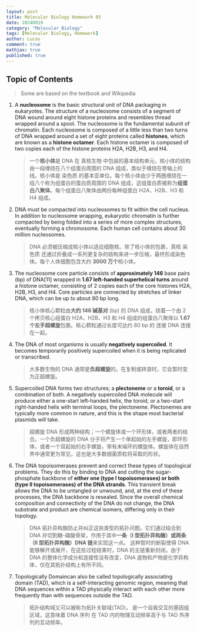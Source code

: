 ```yaml
---
layout: post
title: Molecular Biology Homework 03
date: 20240919
category: "Molecular Biology"
tags: [Molecular Biology, Homework]
author: Lucas
comment: true
mathjax: true
published: true
---
```


## Topic of Contents

> Some are based on the textbook and Wikipedia

1. A **nucleosome** is the basic structural unit of DNA packaging in eukaryotes. The structure of a nucleosome consists of a segment of DNA wound around eight histone proteins and resembles thread wrapped around a spool. The nucleosome is the fundamental subunit of chromatin. Each nucleosome is composed of a little less than two turns of DNA wrapped around a set of eight proteins called **histones**, which are known as a **histone octamer**. Each histone octamer is composed of two copies each of the histone proteins H2A, H2B, H3, and H4.

	> 一个**核小体**是 DNA 在 真核生物 中包装的基本结构单元。核小体的结构由一段缠绕在八个组蛋白周围的 DNA 组成，类似于缠绕在卷轴上的线。核小体是 染色质 的基本亚单位。每个核小体由少于两圈缠绕在一组八个称为组蛋白的蛋白质周围的 DNA 组成，这组蛋白质被称为**组蛋白八聚体**。每个组蛋白八聚体由两份每种组蛋白 H2A、H2B、H3 和 H4 组成。

2. DNA must be compacted into nucleosomes to fit within the cell nucleus. In addition to nucleosome wrapping, eukaryotic chromatin is further compacted by being folded into a series of more complex structures, eventually forming a chromosome. Each human cell contains about 30 million nucleosomes.

	> DNA 必须被压缩成核小体以适应细胞核。除了核小体的包裹，真核 染色质 还通过折叠成一系列更复杂的结构来进一步压缩，最终形成染色体。每个人体细胞包含大约 **3000 万个**核小体。

3. The nucleosome core particle consists of **approximately 146** base pairs (bp) of DNA[11] wrapped in **1.67 left-handed superhelical turns** around a histone octamer, consisting of 2 copies each of the core histones H2A, H2B, H3, and H4. Core particles are connected by stretches of linker DNA, which can be up to about 80 bp long.

	> 核小体核心颗粒由**大约 146 碱基对** (bp) 的 DNA 组成，绕着一个由 2 个拷贝核心组蛋白 H2A、H2B、H3 和 H4 组成的组蛋白八聚体以 **1.67 个左手超螺旋**包裹。核心颗粒通过长度可达约 80 bp 的 连接 DNA 连接在一起。

4. The DNA of most organisms is usually **negatively supercoiled**. It becomes temporarily positively supercoiled when it is being replicated or transcribed.

	> 大多数生物的 DNA 通常是**负超螺旋**的。在复制或转录时，它会暂时变为正超螺旋。

5. Supercoiled DNA forms two structures; a **plectoneme** or a **toroid**, or a combination of both. A negatively supercoiled DNA molecule will produce either a one-start left-handed helix, the toroid, or a two-start right-handed helix with terminal loops, the plectoneme. Plectonemes are typically more common in nature, and this is the shape most bacterial plasmids will take.

	>超螺旋 DNA 形成两种结构；一个螺旋体或一个环形体，或者两者的结合。一个负超螺旋的 DNA 分子将产生一个单起始的左手螺旋，即环形体，或者一个双起始的右手螺旋，带有末端环的螺旋体。螺旋体在自然界中通常更为常见，这也是大多数细菌质粒将采取的形状。

6. The DNA topoisomerases prevent and correct these types of topological problems. They do this by binding to DNA and cutting the sugar-phosphate backbone of **either one (type I topoisomerases) or both (type II topoisomerases) of the DNA strands**. This transient break allows the DNA to be untangled or unwound, and, at the end of these processes, the DNA backbone is resealed. Since the overall chemical composition and connectivity of the DNA do not change, the DNA substrate and product are chemical isomers, differing only in their topology.

	> DNA 拓扑异构酶防止并纠正这些类型的拓扑问题。它们通过结合到 DNA 并切割糖-磷酸骨架，作用于其中**一条（I 型拓扑异构酶）或两条（II 型拓扑异构酶）DNA 链**来实现这一点。 这种暂时的断裂使得 DNA 能够解开或展开，在这些过程结束时，DNA 的主链重新封闭。由于 DNA 的整体化学成分和连接性没有改变，DNA 底物和产物是化学异构体，仅在其拓扑结构上有所不同。

7. Topologically Domaincan also be called  topologically associating domain (TAD), which is a self-interacting genomic region, meaning that DNA sequences within a TAD physically interact with each other more frequently than with sequences outside the TAD.

	> 拓扑结构域又可以被称为拓扑关联域(TAD)， 是一个自我交互的基因组区域，这意味着 DNA 序列 在 TAD 内的物理互动频率高于与 TAD 外序列的互动频率。
